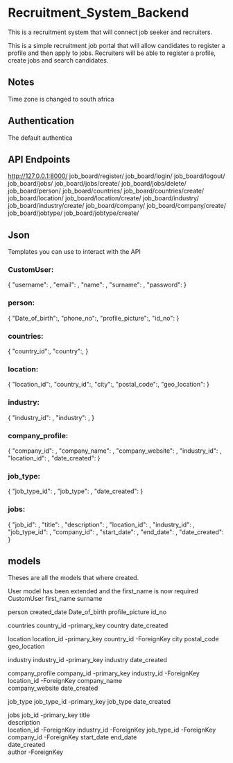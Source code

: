 # Recruitment_System_Backend
This is a recruitment system that will connect job seeker and recruiters.


This is a simple recruitment job portal that will allow candidates to register a profile and then apply to jobs. Recruiters will be able to register a profile,  create jobs and search candidates.

## Notes

Time zone is changed to south africa


## Authentication

The default authentica

## API Endpoints 
http://127.0.0.1:8000/
job_board/register/
job_board/login/
job_board/logout/
job_board/jobs/
    job_board/jobs/create/
    job_board/jobs/delete/
job_board/person/
job_board/countries/
    job_board/countries/create/
job_board/location/
    job_board/location/create/
job_board/industry/
    job_board/industry/create/
job_board/company/
    job_board/company/create/
job_board/jobtype/
    job_board/jobtype/create/

## Json
Templates you can use to interact with the API

### CustomUser:
{
    "username": ,
    "email": ,
    "name": ,
    "surname": ,
    "password": 
}

### person:
{
    "Date_of_birth":,
    "phone_no":,
    "profile_picture":, 
    "id_no": 
}
### countries:
{
    "country_id":,
    "country":,
}

### location:
{
    "location_id":,
    "country_id":,
    "city":,
    "postal_code":,
    "geo_location":
}
### industry:
{
    "industry_id": ,
    "industry": ,
}

### company_profile:
{
    "company_id": ,
    "company_name": ,
    "company_website": ,
    "industry_id": ,
    "location_id": ,
    "date_created": 
}

### job_type:
{
    "job_type_id": ,
    "job_type": ,
    "date_created": 
}

### jobs:
{
    "job_id": ,
    "title": ,
    "description": ,
    "location_id": ,
    "industry_id": ,
    "job_type_id": ,
    "company_id": ,
    "start_date": ,
    "end_date": ,
    "date_created": 
}

## models

Theses are all the models that where created.

User model has been extended and the first_name is now required 
CustomUser
    first_name
    surname

person
    created_date
    Date_of_birth
    profile_picture
    id_no

countries
    country_id      -primary_key
    country
    date_created

location
    location_id     -primary_key
    country_id      -ForeignKey
    city
    postal_code 
    geo_location 

industry
    industry_id     -primary_key
    industry
    date_created 

company_profile
    company_id      -primary_key
    industry_id     -ForeignKey
    location_id     -ForeignKey
    company_name  
    company_website 
    date_created 


job_type
    job_type_id     -primary_key
    job_type
    date_created 

jobs
    job_id          -primary_key
    title   
    description     
    location_id     -ForeignKey
    industry_id     -ForeignKey
    job_type_id     -ForeignKey
    company_id      -ForeignKey
    start_date
    end_date  
    date_created    
    author          -ForeignKey